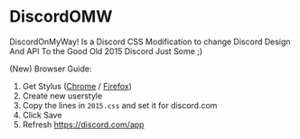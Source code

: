 # DiscordOMW
DiscordOnMyWay! Is a Discord CSS Modification to change Discord Design And API To the Good Old 2015 Discord
Just Some ;)

(New) Browser Guide:

1. Get Stylus ([Chrome](https://chrome.google.com/webstore/detail/stylus/clngdbkpkpeebahjckkjfobafhncgmne) / [Firefox](https://addons.mozilla.org/en-US/firefox/addon/styl-us/))
2. Create new userstyle
3.  Copy the lines in `2015.css` and set it for discord.com
4. Click Save
5. Refresh https://discord.com/app
